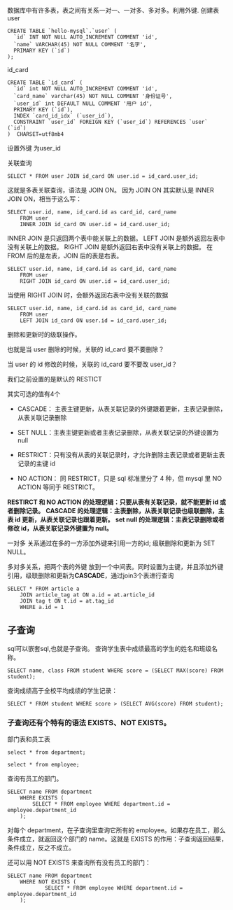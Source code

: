 数据库中有许多表，表之间有关系一对一、一对多、多对多。利用外键.
创建表
user
```
CREATE TABLE `hello-mysql`.`user` (
  `id` INT NOT NULL AUTO_INCREMENT COMMENT 'id',
  `name` VARCHAR(45) NOT NULL COMMENT '名字',
  PRIMARY KEY (`id`)
);
```
id_card
```
CREATE TABLE `id_card` (
  `id` int NOT NULL AUTO_INCREMENT COMMENT 'id',
  `card_name` varchar(45) NOT NULL COMMENT '身份证号',
  `user_id` int DEFAULT NULL COMMENT '用户 id',
  PRIMARY KEY (`id`),
  INDEX `card_id_idx` (`user_id`),
  CONSTRAINT `user_id` FOREIGN KEY (`user_id`) REFERENCES `user` (`id`)
)  CHARSET=utf8mb4

```
设置外键 为user_id

关联查询
```
SELECT * FROM user JOIN id_card ON user.id = id_card.user_id;
```
这就是多表关联查询，语法是 JOIN ON。
因为 JOIN ON 其实默认是 INNER JOIN ON，相当于这么写：
```
SELECT user.id, name, id_card.id as card_id, card_name 
    FROM user
    INNER JOIN id_card ON user.id = id_card.user_id;
```
INNER JOIN 是只返回两个表中能关联上的数据。
LEFT JOIN 是额外返回左表中没有关联上的数据。
RIGHT JOIN 是额外返回右表中没有关联上的数据。
在 FROM 后的是左表，JOIN 后的表是右表。
```
SELECT user.id, name, id_card.id as card_id, card_name 
    FROM user
    RIGHT JOIN id_card ON user.id = id_card.user_id;
```
当使用 RIGHT JOIN 时，会额外返回右表中没有关联的数据

```
SELECT user.id, name, id_card.id as card_id, card_name 
    FROM user
    LEFT JOIN id_card ON user.id = id_card.user_id;
```

删除和更新时的级联操作。

也就是当 user 删除的时候，关联的 id_card 要不要删除？

当 user 的 id 修改的时候，关联的 id_card 要不要改 user_id？

我们之前设置的是默认的 RESTICT

其实可选的值有4个
- CASCADE： 主表主键更新，从表关联记录的外键跟着更新，主表记录删除，从表关联记录删除
    
- SET NULL：主表主键更新或者主表记录删除，从表关联记录的外键设置为 null
    
- RESTRICT：只有没有从表的关联记录时，才允许删除主表记录或者更新主表记录的主键 id
    
- NO ACTION： 同 RESTRICT，只是 sql 标准里分了 4 种，但 mysql 里 NO ACTION 等同于 RESTRICT。


**RESTIRCT 和 NO ACTION 的处理逻辑：只要从表有关联记录，就不能更新 id 或者删除记录。**
**CASCADE 的处理逻辑：主表删除，从表关联记录也级联删除，主表 id 更新，从表关联记录也跟着更新。**
**set null 的处理逻辑：主表记录删除或者修改 id，从表关联记录外键置为 null。**

一对多 关系通过在多的一方添加外键来引用一方的id;
级联删除和更新为 SET NULL。

多对多关系，把两个表的外键 放到一个中间表。同时设置为主键，并且添加外键引用，级联删除和更新为**CASCADE**，通过join3个表进行查询
```
SELECT * FROM article a 
    JOIN article_tag at ON a.id = at.article_id
    JOIN tag t ON t.id = at.tag_id
    WHERE a.id = 1

```

## 子查询

sql可以嵌套sql,也就是子查询。
查询学生表中成绩最高的学生的姓名和班级名称。
```
SELECT name, class FROM student WHERE score = (SELECT MAX(score) FROM student);
```
查询成绩高于全校平均成绩的学生记录：
```
SELECT * FROM student WHERE score > (SELECT AVG(score) FROM student);
```

### 子查询还有个特有的语法 EXISTS、NOT EXISTS。

部门表和员工表
```
select * from department;
```
```
select * from employee;
```
查询有员工的部门。
```
SELECT name FROM department
    WHERE EXISTS (
        SELECT * FROM employee WHERE department.id = employee.department_id
    );
```
对每个 department，在子查询里查询它所有的 employee。如果存在员工，那么条件成立，就返回这个部门的 name。这就是 EXISTS 的作用：子查询返回结果，条件成立，反之不成立。

还可以用 NOT EXISTS 来查询所有没有员工的部门：
```
SELECT name FROM department
    WHERE NOT EXISTS (
            SELECT * FROM employee WHERE department.id = employee.department_id
    );
```
